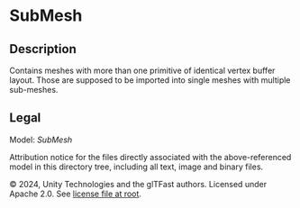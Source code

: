 # SubMesh

## Description

Contains meshes with more than one primitive of identical vertex buffer layout. Those are supposed to be imported into single meshes with multiple sub-meshes.

## Legal

Model: *SubMesh*

Attribution notice for the files directly associated with the above-referenced model in this directory tree, including all text, image and binary files.

&copy; 2024, Unity Technologies and the glTFast authors. Licensed under Apache 2.0. See [license file at root](https://github.com/Unity-Technologies/com.unity.cloud.gltfast/blob/main/LICENSE.md).

